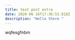 ```yaml
---
title: test post extra
date: 2020-06-16T17:36:53.818Z
description: "Hello there "
---
```

wqfesgfnbm